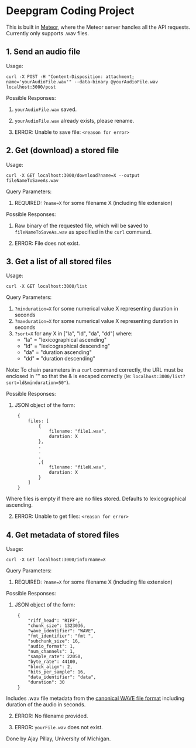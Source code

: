 # Deepgram Coding Project

This is built in [Meteor](https://www.meteor.com/), where the Meteor server handles all the API requests. Currently only supports .wav files.

## 1. Send an audio file

Usage:

    curl -X POST -H "Content-Disposition: attachment; name='yourAudioFile.wav'" --data-binary @yourAudioFile.wav localhost:3000/post

Possible Responses:

1. `yourAudioFile.wav` saved.

2. `yourAudioFile.wav` already exists, please rename.

3. ERROR: Unable to save file: `<reason for error>`

## 2. Get (download) a stored file

Usage:
    
    curl -X GET localhost:3000/download?name=X --output fileNameToSaveAs.wav

Query Parameters:

1. REQUIRED: `?name=X` for some filename X (including file extension)

Possible Responses:

1. Raw binary of the requested file, which will be saved to `fileNameToSaveAs.wav` as specified in the `curl` command.

2. ERROR: File does not exist.

## 3. Get a list of all stored files

Usage:
    
    curl -X GET localhost:3000/list

Query Parameters:

1. `?minduration=X` for some numerical value X representing duration in seconds
2. `?maxduration=X` for some numerical value X representing duration in seconds
3. `?sort=X` for any X in ["la", "ld", "da", "dd"] where:
    - "la" = "lexicographical ascending"
    - "ld" = "lexicographical descending"
    - "da" = "duration ascending"
    - "dd" = "duration descending"

Note: To chain parameters in a `curl` command correctly, the URL must be enclosed in "" so that the & is escaped correctly (ie: `localhost:3000/list?sort=ld&minduration=50"`).

Possible Responses:

1. JSON object of the form:

        {
            files: [
                {
                    filename: "file1.wav",
                    duration: X
                },
                .
                .
                .
                ,{
                    filename: "fileN.wav",
                    duration: X
                }
            ]
        }

Where files is empty if there are no files stored. Defaults to lexicographical ascending.

2. ERROR: Unable to get files: `<reason for error>`

## 4. Get metadata of stored files

Usage:
    
    curl -X GET localhost:3000/info?name=X

Query Parameters:

1. REQUIRED: `?name=X` for some filename X (including file extension)

Possible Responses:

1. JSON object of the form:

        {
            "riff_head": "RIFF",
            "chunk_size": 1323036,
            "wave_identifier": "WAVE",
            "fmt_identifier": "fmt ",
            "subchunk_size": 16,
            "audio_format": 1,
            "num_channels": 1,
            "sample_rate": 22050,
            "byte_rate": 44100,
            "block_align": 2,
            "bits_per_sample": 16,
            "data_identifier": "data",
            "duration": 30
        }

Includes .wav file metadata from the [canonical WAVE file format](http://soundfile.sapp.org/doc/WaveFormat/) including duration of the audio in seconds.

2. ERROR: No filename provided.

3. ERROR: `yourFile.wav` does not exist.


Done by Ajay Pillay, University of Michigan.
